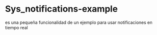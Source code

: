# Sys_notifications-example
es una pequeña funcionalidad de un ejemplo para usar notificaciones en tiempo real
